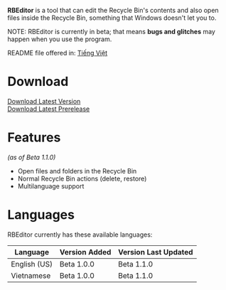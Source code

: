**RBEditor** is a tool that can edit the Recycle Bin's contents and also open files inside the Recycle Bin, something that Windows doesn't let you to.

NOTE: RBEditor is currently in beta; that means **bugs and glitches** may happen when you use the program.

README file offered in: [Tiếng Việt](https://github.com/gamingwithevets/rbeditor/blob/main/README/README_vi_VN.md)

# Download
[Download Latest Version](../../releases/latest)  
[Download Latest Prerelease](../../releases/tag/b1.2.0)

# Features
*(as of Beta 1.1.0)*
- Open files and folders in the Recycle Bin
- Normal Recycle Bin actions (delete, restore)
- Multilanguage support

# Languages
RBEditor currently has these available languages:

| Language | Version Added | Version Last Updated |
|--|--|--|
| English (US) | Beta 1.0.0 | Beta 1.1.0 |
| Vietnamese | Beta 1.0.0 | Beta 1.1.0 |
